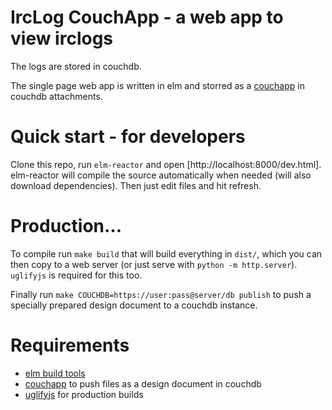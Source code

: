 # IrcLog CouchApp - a web app to view irclogs

The logs are stored in couchdb.

The single page web app is written in elm and storred as a
[couchapp](http://couchapp.readthedocs.io/en/latest/intro/what-is-couchapp.html)
in couchdb attachments.


# Quick start - for developers

Clone this repo, run `elm-reactor` and open [http://localhost:8000/dev.html]. elm-reactor
will compile the source automatically when needed (will also download dependencies).
Then just edit files and hit refresh.


# Production…

To compile run `make build` that will build everything in `dist/`,
which you can then copy to a web server (or just serve with `python -m http.server`).
`uglifyjs` is required for this too.

Finally run `make COUCHDB=https://user:pass@server/db publish` to push a specially prepared design document to a couchdb instance.


# Requirements

* [elm build tools](https://guide.elm-lang.org/install.html)
* [couchapp](http://couchapp.readthedocs.io/en/latest/couchapp/install.html) to push files as a design document in couchdb
* [uglifyjs](https://github.com/mishoo/UglifyJS2) for production builds
